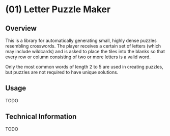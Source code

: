 # (01) Letter Puzzle Maker

## Overview

This is a library for automatically generating small, highly dense puzzles resembling crosswords. The player receives a certain set of letters (which may include wildcards) and is asked to place the tiles into the blanks so that every row or column consisting of two or more letters is a valid word.

Only the most common words of length 2 to 5 are used in creating puzzles, but puzzles are not required to have unique solutions.

## Usage

TODO

## Technical Information

TODO